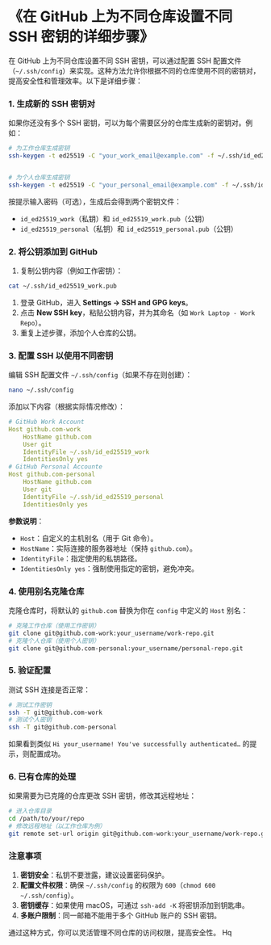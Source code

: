 # 《在 GitHub 上为不同仓库设置不同 SSH 密钥的详细步骤》

在 GitHub 上为不同仓库设置不同 SSH 密钥，可以通过配置 SSH 配置文件（`~/.ssh/config`）来实现。这种方法允许你根据不同的仓库使用不同的密钥对，提高安全性和管理效率。以下是详细步骤：

### **1. 生成新的 SSH 密钥对**

如果你还没有多个 SSH 密钥，可以为每个需要区分的仓库生成新的密钥对。例如：

```bash
# 为工作仓库生成密钥
ssh-keygen -t ed25519 -C "your_work_email@example.com" -f ~/.ssh/id_ed25519_work


# 为个人仓库生成密钥
ssh-keygen -t ed25519 -C "your_personal_email@example.com" -f ~/.ssh/id_ed25519_personal
```

按提示输入密码（可选），生成后会得到两个密钥文件：

*   `id_ed25519_work`（私钥）和 `id_ed25519_work.pub`（公钥）
*   `id_ed25519_personal`（私钥）和 `id_ed25519_personal.pub`（公钥）


### **2. 将公钥添加到 GitHub**

1.  复制公钥内容（例如工作密钥）：

```bash
cat ~/.ssh/id_ed25519_work.pub
```

1.  登录 GitHub，进入 **Settings → SSH and GPG keys**。
2.  点击 **New SSH key**，粘贴公钥内容，并为其命名（如 `Work Laptop - Work Repo`）。
3.  重复上述步骤，添加个人仓库的公钥。

### **3. 配置 SSH 以使用不同密钥**

编辑 SSH 配置文件 `~/.ssh/config`（如果不存在则创建）：

```bash
nano ~/.ssh/config
```

添加以下内容（根据实际情况修改）：

```yaml
# GitHub Work Account
Host github.com-work
    HostName github.com
    User git
    IdentityFile ~/.ssh/id_ed25519_work
    IdentitiesOnly yes
# GitHub Personal Accounte
Host github.com-personal
    HostName github.com
    User git
    IdentityFile ~/.ssh/id_ed25519_personal
    IdentitiesOnly yes
```

**参数说明**：
*   `Host`：自定义的主机别名（用于 Git 命令）。
*   `HostName`：实际连接的服务器地址（保持 `github.com`）。
*   `IdentityFile`：指定使用的私钥路径。
*   `IdentitiesOnly yes`：强制使用指定的密钥，避免冲突。


### **4. 使用别名克隆仓库**

克隆仓库时，将默认的 `github.com` 替换为你在 `config` 中定义的 `Host` 别名：

```bash
# 克隆工作仓库（使用工作密钥）
git clone git@github.com-work:your_username/work-repo.git
# 克隆个人仓库（使用个人密钥）
git clone git@github.com-personal:your_username/personal-repo.git
```

### **5. 验证配置**

测试 SSH 连接是否正常：

```bash
# 测试工作密钥
ssh -T git@github.com-work
# 测试个人密钥
ssh -T git@github.com-personal
```

如果看到类似 `Hi your_username! You've successfully authenticated…` 的提示，则配置成功。

### **6. 已有仓库的处理**

如果需要为已克隆的仓库更改 SSH 密钥，修改其远程地址：

```bash
# 进入仓库目录
cd /path/to/your/repo
# 修改远程地址（以工作仓库为例）
git remote set-url origin git@github.com-work:your_username/work-repo.git
```

### **注意事项**
1.  **密钥安全**：私钥不要泄露，建议设置密码保护。
2.  **配置文件权限**：确保 `~/.ssh/config` 的权限为 `600`（`chmod 600 ~/.ssh/config`）。
3.  **密钥缓存**：如果使用 macOS，可通过 `ssh-add -K` 将密钥添加到钥匙串。
4.  **多账户限制**：同一邮箱不能用于多个 GitHub 账户的 SSH 密钥。

通过这种方式，你可以灵活管理不同仓库的访问权限，提高安全性。
Hq